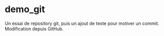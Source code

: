 # demo_git
Un essai de repository git, puis un ajout de texte pour motiver un commit.
Modification depuis GitHub.
